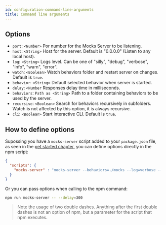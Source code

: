 ```yaml
---
id: configuration-command-line-arguments
title: Command line arguments
---
```


## Options

* `port`: `<Number>` Por number for the Mocks Server to be listening.
* `host`: `<String>` Host for the server. Default is "0.0.0.0" (Listen to any local host).
* `log`: `<String>` Logs level. Can be one of "silly", "debug", "verbose", "info", "warn", "error".
* `watch`: `<Boolean>` Watch behaviors folder and restart server on changes. Default is `true`.
* `behavior`: `<String>` Default selected behavior when server is started.
* `delay`: `<Number` Responses delay time in milliseconds.
* `behaviors`: `Path as <String>` Path to a folder containing behaviors to be used by the server.
* `recursive`: `<Boolean>` Search for behaviors recursively in subfolders. Watch is not affected by this option, it is always recursive.
* `cli`: `<Boolean>` Start interactive CLI. Default is `true`.

## How to define options

Supossing you have a `mocks-server` script added to your `package.json` file, as seen in the [get started chapter](get-started-intro.md#installation), you can define options directly in the npm script:

```json
{
  "scripts": {
    "mocks-server" : "mocks-server --behaviors=./mocks --log=verbose --watch=false"
  }
}
```

Or you can pass options when calling to the npm command:

```bash
npm run mocks-server -- --delay=300
```

> Note the usage of two double dashes. Anything after the first double dashes is not an option of npm, but a parameter for the script that npm executes.
